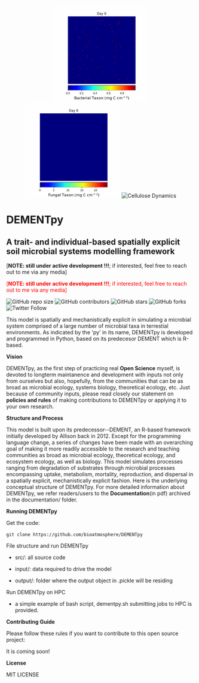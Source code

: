  <!-- <p align="center"> <font size="6"> <b> DEMENTpy </b> </font> </p> -->

<!-- ![alt text](documentation/animations/bacteria.gif "Bacterial Taxon Dynamics"){ width=30% } ![alt text](documentation/animations/fungi.gif "Fungal Taxon Dynamics"){ width=30% } [alt text](documentation/animations/cellulose.gif "Cellulose Dynamics"){ width=30% } -->

<p align="center">
<img src="documentation/animations/bacteria.gif" width="256" title="Bacterial Taxon Dynamics"> <img src="documentation/animations/fungi.gif" width="256" title="Fungal Taxon Dynamics"> <img src="documentation/animations/cellulose.gif" width="256" title="Cellulose Dynamics">
</p>

# DEMENTpy
## A trait- and individual-based spatially explicit soil microbial systems modelling framework

[**NOTE: still under active development !!!**; if interested, feel free to reach out to me via any media]

<span style="color:red">[**NOTE: still under active development !!!**; if interested, feel free to reach out to me via any media]</span>

![GitHub repo size](https://img.shields.io/github/repo-size/bioatmosphere/DEMENTpy)
![GitHub contributors](https://img.shields.io/github/contributors/bioatmosphere/DEMENTpy)
![GitHub stars](https://img.shields.io/github/stars/bioatmosphere/DEMENTpy?style=social)
![GitHub forks](https://img.shields.io/github/forks/bioatmosphere/DEMENTpy?style=social)
![Twitter Follow](https://img.shields.io/twitter/follow/bioatmo_sphere?style=social)

This model is spatially and mechanistically explicit in simulating a microbial system comprised of a large number of microbial taxa in terrestial environments. As indicated by the 'py' in its name, DEMENTpy is developed and programmed in Python, based on its predecesor DEMENT which is R-based.

**Vision**

DEMENTpy, as the first step of practicing real **Open Science** myself, is devoted to longterm maintanence and development with inputs not only from ourselves but also, hopefully, from the communities that can be as broad as microbial ecology, systems biology, theoretical ecology, etc. Just because of community inputs, please read closely our statement on **policies and rules** of making contributions to DEMENTpy or applying it to your own research.

**Structure and Process**

This model is built upon its predecessor--DEMENT, an R-based framework initially developed by Allison back in 2012. Except for the programming language change, a series of changes have been made with an overarching goal of making it more readily accessible to the research and teaching communities as broad as microbial ecology, theoretical ecology, and ecosystem ecology, as well as biology. This model simulates processes ranging from degradation of substrates through microbial processes encompassing uptake, metabolism, mortality, reproduction, and dispersal in a spatially explicit, mechanistically explicit fashion. Here is the underlying conceptual structure of DEMENTpy. For more detailed information about DEMENTpy, we refer readers/users to the **Documentation**(in pdf) archived in the documentation/ folder. 


**Running DEMENTpy**

Get the code:
```shell
git clone https://github.com/bioatmosphere/DEMENTpy
```

File structure and run DEMENTpy

- src/: all source code

- input/: data required to drive the model

- output/: folder where the output object in .pickle will be residing

Run DEMENTpy on HPC

- a simple example of bash script, dementpy.sh submitting jobs to HPC is provided.

**Contributing Guide**

Please follow these rules if you want to contribute to this open source project:

It is coming soon!

**License**

MIT LICENSE
